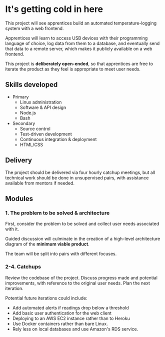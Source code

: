 It's getting cold in here
=========================

This project will see apprentices build an automated temperature-logging system with a web frontend.

Apprentices will learn to access USB devices with their programming language of choice, log data from them to a database, and eventually send that data to a remote server, which makes it publicly available on a web frontend.

This project is **deliberately open-ended**, so that apprentices are free to iterate the product as they feel is appropriate to meet user needs.

Skills developed
----------------
* Primary
  * Linux administration
  * Software & API design
  * Node.js
  * Bash
* Secondary
  * Source control
  * Test-driven development
  * Continuous integration & deployment
  * HTML/CSS

Delivery
--------
The project should be delivered via four hourly catchup meetings, but all technical work should be done in unsupervised pairs, with assistance available from mentors if needed.

Modules
-------
### 1. The problem to be solved & architecture
First, consider the problem to be solved and collect user needs associated with it.

Guided discussion will culminate in the creation of a high-level architecture diagram of the **minimum viable product**.

The team will be split into pairs with different focuses.

### 2-4. Catchups
Review the codebase of the project. Discuss progress made and potential improvements, with reference to the original user needs. Plan the next iteration.

Potential future iterations could include:
* Add automated alerts if readings drop below a threshold
* Add basic user authentication for the web client
* Deploying to an AWS EC2 instance rather than to Heroku
* Use Docker containers rather than bare Linux.
* Rely less on local databases and use Amazon's RDS service.
